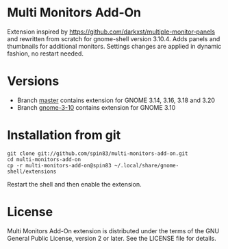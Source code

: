Multi Monitors Add-On
=====================

Extension inspired by https://github.com/darkxst/multiple-monitor-panels 
and rewritten from scratch for gnome-shell version 3.10.4.  Adds panels 
and thumbnails for additional monitors. Settings changes are applied 
in dynamic fashion, no restart needed.

Versions
========

* Branch [master](https://github.com/spin83/multi-monitors-add-on/tree/master) contains extension for GNOME 3.14, 3.16, 3.18 and 3.20
* Branch [gnome-3-10](https://github.com/spin83/multi-monitors-add-on/tree/gnome-3-10) contains extension for GNOME 3.10

Installation from git
=====================

    git clone git://github.com/spin83/multi-monitors-add-on.git
    cd multi-monitors-add-on
    cp -r multi-monitors-add-on@spin83 ~/.local/share/gnome-shell/extensions

Restart the shell and then enable the extension.

License
=======

Multi Monitors Add-On extension is distributed under the terms of the 
GNU General Public License, version 2 or later. See the LICENSE file for details.
